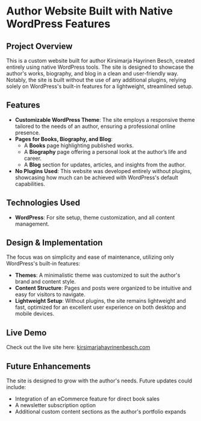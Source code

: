 # Author Website Built with Native WordPress Features

## Project Overview
This is a custom website built for author Kirsimarja Hayrinen Besch, created entirely using native WordPress tools. The site is designed to showcase the author's works, biography, and blog in a clean and user-friendly way. Notably, the site is built without the use of any additional plugins, relying solely on WordPress's built-in features for a lightweight, streamlined setup.

## Features
- **Customizable WordPress Theme**: The site employs a responsive theme tailored to the needs of an author, ensuring a professional online presence.
- **Pages for Books, Biography, and Blog**: 
  - A **Books** page highlighting published works.
  - A **Biography** page offering a personal look at the author’s life and career.
  - A **Blog** section for updates, articles, and insights from the author.
- **No Plugins Used**: This website was developed entirely without plugins, showcasing how much can be achieved with WordPress's default capabilities.
  
## Technologies Used
- **WordPress**: For site setup, theme customization, and all content management.
  
## Design & Implementation
The focus was on simplicity and ease of maintenance, utilizing only WordPress's built-in features:
- **Themes**: A minimalistic theme was customized to suit the author's brand and content style.
- **Content Structure**: Pages and posts were organized to be intuitive and easy for visitors to navigate.
- **Lightweight Setup**: Without plugins, the site remains lightweight and fast, optimized for an excellent user experience on both desktop and mobile devices.

## Live Demo
Check out the live site here: [kirsimarjahayrinenbesch.com](https://kirsimarjahayrinenbesch.com)

## Future Enhancements
The site is designed to grow with the author's needs. Future updates could include:
- Integration of an eCommerce feature for direct book sales
- A newsletter subscription option
- Additional custom content sections as the author's portfolio expands
